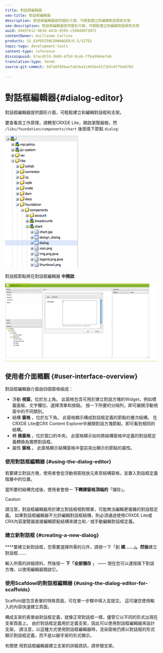 ```yaml
---
title: 對話框編輯器
seo-title: 對話框編輯器
description: 對話框編輯器提供圖形介面，可輕鬆建立和編輯對話框和支架
seo-description: 對話框編輯器提供圖形介面，可輕鬆建立和編輯對話框和支架
uuid: 64d3fb12-8638-441b-8595-c590d48f3072
contentOwner: Guillaume Carlino
products: SG_EXPERIENCEMANAGER/6.5/SITES
topic-tags: development-tools
content-type: reference
discoiquuid: b7ac457d-3689-4f5d-9ceb-ff6a9944e7eb
translation-type: tm+mt
source-git-commit: 58fa0f05bae7ab5ba51491be3171b5c6ffbe870d

---
```



# 對話框編輯器{#dialog-editor}

對話框編輯器提供圖形介面，可輕鬆建立和編輯對話框和支架。

要查看其工作原理，請轉至CRXDE Lite，開啟瀏覽器樹，然 `/libs/foundation/components/chart` 後按兩下節點 `dialog`:

![chlimage_1-247](assets/chlimage_1-247.png)

對話框節點將在對話框編輯器 **中開啟**:

![screen_shot_2012-02-01at25033pm](assets/screen_shot_2012-02-01at25033pm.png)

## 使用者介面概觀 {#user-interface-overview}

對話框編輯器介面由四個窗格組成：

* 浮動 **視窗**，位於左上角。 此窗格包含可用於建立對話方塊的Widget，例如標籤面板、文字欄位、選擇清單和按鈕。 按一下所要的分隔列，即可展開浮動視窗中的不同類別。
* 結構 **窗格** ，位於左下角。 此窗格顯示構成對話框定義的節點的層次結構。 在CRXDE Lite或CRX Content Explorer中展開對話方塊節點，即可看到相同的結構。
* 轉 **換窗格** ，位於窗口的中央。 此窗格顯示如何將結構窗格中定義的對話框定義轉換為實際對話框。
* 屬性 **窗格** 。 此窗格顯示結構窗格中當前突出顯示的節點的屬性。

### 使用對話框編輯器 {#using-the-dialog-editor}

若要建立對話方塊，使用者會從浮動視窗拖放元素至結構窗格，並置入對話框定義階層中的位置。

當所要的結構完成後，使用者會按一 **下轉譯窗格頂端的**「儲存」。

>[!CAUTION]
>
>請注意，對話框編輯器用於建立對話框相對簡單，可能無法編輯更複雜的對話框定義。 如果對話框編輯器不允許編輯對話框結構，則必須通過使用CRXDE Lite或CRX內容瀏覽器直接編輯節點結構來建立和／或手動編輯對話框定義。

### 建立新對話框 {#creating-a-new-dialog}

****&#x200B;要建立新對話框，您需要選擇所需的元件，請按一下「創 **建……」。然後**&#x200B;建立對話框…….

輸入所需的詳細資料，然後按一 **下「全部儲存** 」 —— 現在您可以連按兩下對話方塊，以使用編輯器開啟它。

### 使用Scafdowl的對話框編輯器 {#using-the-dialog-editor-for-scaffolds}

Scaffold是包含表單的特殊頁面，可在單一步驟中填入並提交。 這可讓您使用輸入的內容快速建立頁面。

構成支架的表單由對話框定義，就像正常對話框一樣，儘管它以不同的形式出現在支架頁面上。 由於對話框定義用於定義支架，因此可以使用對話框編輯器來設計支架。 請注意，以這種方式使用對話框編輯器時，渲染窗格仍將以對話框的形式顯示對話框定義，而不是以腳手架的形式顯示。

有關使 [](/help/sites-authoring/scaffolding.md) 用對話框編輯器建立支架的詳細資訊，請參閱支架。

